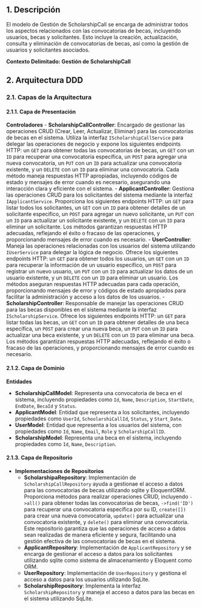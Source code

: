 ## 1. Descripción

El modelo de Gestión de ScholarshipCall se encarga de administrar todos los aspectos relacionados con las convocatorias de becas, incluyendo usuarios, becas y solicitantes. Esto incluye la creación, actualización, consulta y eliminación de convocatorias de becas, así como la gestión de usuarios y solicitantes asociados.

**Contexto Delimitado: Gestión de ScholarshipCall**

## 2. Arquitectura DDD

### 2.1. Capas de la Arquitectura

#### 2.1.1. Capa de Presentación

**Controladores** - **ScholarshipCallController**: Encargado de gestionar las operaciones CRUD (Crear, Leer, Actualizar, Eliminar) para las convocatorias de becas en el sistema. Utiliza la interfaz `IScholarshipCallService` para delegar las operaciones de negocio y expone los siguientes endpoints HTTP: un `GET` para obtener todas las convocatorias de becas, un `GET` con un `ID` para recuperar una convocatoria específica, un `POST` para agregar una nueva convocatoria, un `PUT` con un `ID` para actualizar una convocatoria existente, y un `DELETE` con un `ID` para eliminar una convocatoria. Cada método maneja respuestas HTTP apropiadas, incluyendo códigos de estado y mensajes de error cuando es necesario, asegurando una interacción clara y eficiente con el sistema. - **ApplicantController**: Gestiona las operaciones CRUD para los solicitantes del sistema mediante la interfaz `IApplicantService`. Proporciona los siguientes endpoints HTTP: un `GET` para listar todos los solicitantes, un `GET` con un `ID` para obtener detalles de un solicitante específico, un `POST` para agregar un nuevo solicitante, un `PUT` con un `ID` para actualizar un solicitante existente, y un `DELETE` con un `ID` para eliminar un solicitante. Los métodos garantizan respuestas HTTP adecuadas, reflejando el éxito o fracaso de las operaciones, y proporcionando mensajes de error cuando es necesario. - **UserController**: Maneja las operaciones relacionadas con los usuarios del sistema utilizando `IUserService` para delegar la lógica de negocio. Ofrece los siguientes endpoints HTTP: un `GET` para obtener todos los usuarios, un `GET` con un `ID` para recuperar la información de un usuario específico, un `POST` para registrar un nuevo usuario, un `PUT` con un `ID` para actualizar los datos de un usuario existente, y un `DELETE` con un `ID` para eliminar un usuario. Los métodos aseguran respuestas HTTP adecuadas para cada operación, proporcionando mensajes de error y códigos de estado apropiados para facilitar la administración y acceso a los datos de los usuarios. - **ScholarshipController**: Responsable de manejar las operaciones CRUD para las becas disponibles en el sistema mediante la interfaz `IScholarshipService`. Ofrece los siguientes endpoints HTTP: un `GET` para listar todas las becas, un `GET` con un `ID` para obtener detalles de una beca específica, un `POST` para crear una nueva beca, un `PUT` con un `ID` para actualizar una beca existente, y un `DELETE` con un `ID` para eliminar una beca. Los métodos garantizan respuestas HTTP adecuadas, reflejando el éxito o fracaso de las operaciones, y proporcionando mensajes de error cuando es necesario.

#### 2.1.2. Capa de Dominio

**Entidades**

-   **ScholarshipCallModel**: Representa una convocatoria de beca en el sistema, incluyendo propiedades como `Id`, `Name`, `Description`, `StartDate`, `EndDate`, `BecaId` y `Status`.
-   **ApplicantModel**: Entidad que representa a los solicitantes, incluyendo propiedades como `UserId`, `SchoolarshiCallId`, `Status`, y `Start_Date`.
-   **UserModel**: Entidad que representa a los usuarios del sistema, con propiedades como `Id`, `Name`, `Email`, `Role` y `ScholarshipCallID`.
-   **ScholarshipModel**: Representa una beca en el sistema, incluyendo propiedades como `Id`, `Name`, `Description`.

#### 2.1.3. Capa de Repositorio

-   **Implementaciones de Repositorios**
    -   **ScholarshipaRepository**: Implementación de `ScholarshipCallRepository` ayuda a gestionae el acceso a datos para las convocatorias de becas utilizando sqlite y EloquentORM. Proporciona métodos para realizar operaciones CRUD, incluyendo `->all()` para obtener todas las convocatorias de becas, `->find('ID')` para recuperar una convocatoria específica por su ID, `create([])` para crear una nueva convocatoria, `update()` para actualizar una convocatoria existente, y `delete()` para eliminar una convocatoria. Este repositorio garantiza que las operaciones de acceso a datos sean realizadas de manera eficiente y segura, facilitando una gestión efectiva de las convocatorias de becas en el sistema.
    -   **ApplicantRepository**: Implementación de `ApplicantRepository` y se encarga de gestionar el acceso a datos para los solicitantes utilizando sqlite como sistema de almacenamiento y Eloquent como ORM.
    -   **UserRepository**: Implementación de `UserRepository` y gestiona el acceso a datos para los usuarios utilizando SqLite.
    -   **ScholarshipRepository**: Implementa la interfaz `ScholarshipRepository` y maneja el acceso a datos para las becas en el sistema utilizando SqLite.
